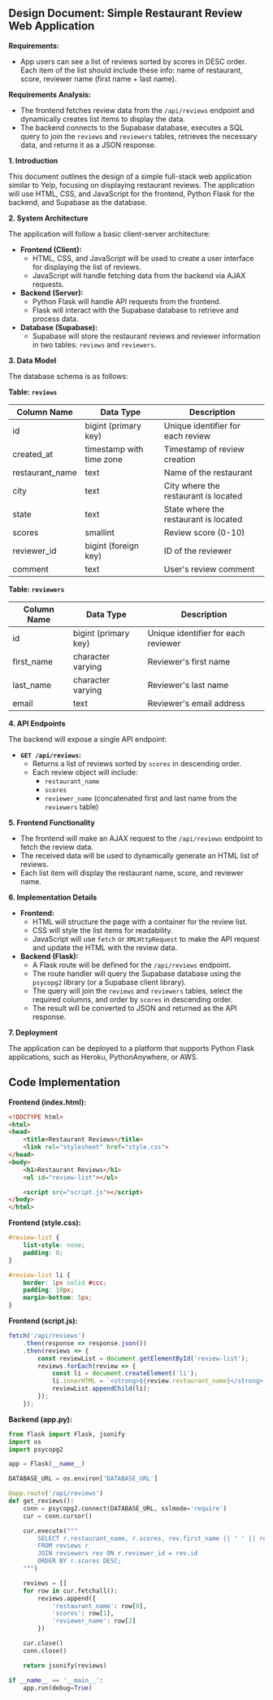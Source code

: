## Design Document: Simple Restaurant Review Web Application

**Requirements:**
* App users can see a list of reviews sorted by scores in DESC order. Each item of the list should include these info: name of restaurant, score, reviewer name (first name + last name).

**Requirements Analysis:**

* The frontend fetches review data from the `/api/reviews` endpoint and dynamically creates list items to display the data.
* The backend connects to the Supabase database, executes a SQL query to join the `reviews` and `reviewers` tables, retrieves the necessary data, and returns it as a JSON response.

**1. Introduction**

This document outlines the design of a simple full-stack web application similar to Yelp, focusing on displaying restaurant reviews. The application will use HTML, CSS, and JavaScript for the frontend, Python Flask for the backend, and Supabase as the database.

**2. System Architecture**

The application will follow a basic client-server architecture:

* **Frontend (Client):**
    * HTML, CSS, and JavaScript will be used to create a user interface for displaying the list of reviews.
    * JavaScript will handle fetching data from the backend via AJAX requests.
* **Backend (Server):**
    * Python Flask will handle API requests from the frontend.
    * Flask will interact with the Supabase database to retrieve and process data.
* **Database (Supabase):**
    * Supabase will store the restaurant reviews and reviewer information in two tables: `reviews` and `reviewers`.

**3. Data Model**

The database schema is as follows:

**Table: `reviews`**

| Column Name | Data Type | Description |
|---|---|---|
| id | bigint (primary key) | Unique identifier for each review |
| created_at | timestamp with time zone | Timestamp of review creation |
| restaurant_name | text | Name of the restaurant |
| city | text | City where the restaurant is located |
| state | text | State where the restaurant is located |
| scores | smallint | Review score (0-10) |
| reviewer_id | bigint (foreign key) | ID of the reviewer |
| comment | text | User's review comment |

**Table: `reviewers`**

| Column Name | Data Type | Description |
|---|---|---|
| id | bigint (primary key) | Unique identifier for each reviewer |
| first_name | character varying | Reviewer's first name |
| last_name | character varying | Reviewer's last name |
| email | text | Reviewer's email address |

**4. API Endpoints**

The backend will expose a single API endpoint:

* **`GET /api/reviews`:**
    * Returns a list of reviews sorted by `scores` in descending order.
    * Each review object will include:
        * `restaurant_name`
        * `scores`
        * `reviewer_name` (concatenated first and last name from the `reviewers` table)

**5. Frontend Functionality**

* The frontend will make an AJAX request to the `/api/reviews` endpoint to fetch the review data.
* The received data will be used to dynamically generate an HTML list of reviews.
* Each list item will display the restaurant name, score, and reviewer name.

**6. Implementation Details**

* **Frontend:**
    * HTML will structure the page with a container for the review list.
    * CSS will style the list items for readability.
    * JavaScript will use `fetch` or `XMLHttpRequest` to make the API request and update the HTML with the review data.
* **Backend (Flask):**
    * A Flask route will be defined for the `/api/reviews` endpoint.
    * The route handler will query the Supabase database using the `psycopg2` library (or a Supabase client library).
    * The query will join the `reviews` and `reviewers` tables, select the required columns, and order by `scores` in descending order.
    * The result will be converted to JSON and returned as the API response.

**7. Deployment**

The application can be deployed to a platform that supports Python Flask applications, such as Heroku, PythonAnywhere, or AWS.

## Code Implementation

**Frontend (index.html):**

```html
<!DOCTYPE html>
<html>
<head>
    <title>Restaurant Reviews</title>
    <link rel="stylesheet" href="style.css">
</head>
<body>
    <h1>Restaurant Reviews</h1>
    <ul id="review-list"></ul>

    <script src="script.js"></script>
</body>
</html>
```

**Frontend (style.css):**

```css
#review-list {
    list-style: none;
    padding: 0;
}

#review-list li {
    border: 1px solid #ccc;
    padding: 10px;
    margin-bottom: 5px;
}
```

**Frontend (script.js):**

```javascript
fetch('/api/reviews')
    .then(response => response.json())
    .then(reviews => {
        const reviewList = document.getElementById('review-list');
        reviews.forEach(review => {
            const li = document.createElement('li');
            li.innerHTML = `<strong>${review.restaurant_name}</strong> - Score: ${review.scores} - Reviewed by: ${review.reviewer_name}`;
            reviewList.appendChild(li);
        });
    });
```

**Backend (app.py):**

```python
from flask import Flask, jsonify
import os
import psycopg2

app = Flask(__name__)

DATABASE_URL = os.environ['DATABASE_URL'] 

@app.route('/api/reviews')
def get_reviews():
    conn = psycopg2.connect(DATABASE_URL, sslmode='require')
    cur = conn.cursor()

    cur.execute("""
        SELECT r.restaurant_name, r.scores, rev.first_name || ' ' || rev.last_name AS reviewer_name
        FROM reviews r
        JOIN reviewers rev ON r.reviewer_id = rev.id
        ORDER BY r.scores DESC;
    """)

    reviews = []
    for row in cur.fetchall():
        reviews.append({
            'restaurant_name': row[0],
            'scores': row[1],
            'reviewer_name': row[2]
        })

    cur.close()
    conn.close()

    return jsonify(reviews)

if __name__ == '__main__':
    app.run(debug=True)
```
